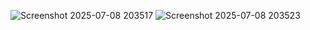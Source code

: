 ![Screenshot 2025-07-08 203517](https://github.com/user-attachments/assets/8e47bec9-d97a-4e2d-afb0-c24420efb839)
![Screenshot 2025-07-08 203523](https://github.com/user-attachments/assets/4030e1e8-803a-455c-b623-62c2cd236194)
